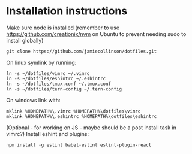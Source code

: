 Installation instructions
========

Make sure node is installed (remember to use https://github.com/creationix/nvm on Ubuntu to prevent needing sudo to install globally)

```
git clone https://github.com/jamiecollinson/dotfiles.git
```

On linux symlink by running:
```
ln -s ~/dotfiles/vimrc ~/.vimrc
ln -s ~/dotfiles/eshintrc ~/.eshintrc
ln -s ~/dotfiles/tmux.conf ~/.tmux.conf
ln -s ~/dotfiles/tern-config ~/.tern-config
```

On windows link with:
```
mklink %HOMEPATH%\.vimrc %HOMEPATH%\dotfiles\vimrc
mklink %HOMEPATH%\.eshintrc %HOMEPATH%\dotfiles\eshintrc
```

(Optional - for working on JS - maybe should be a post install task in vimrc?)
Install eshint and plugins:
```
npm install -g eslint babel-eslint eslint-plugin-react
```
